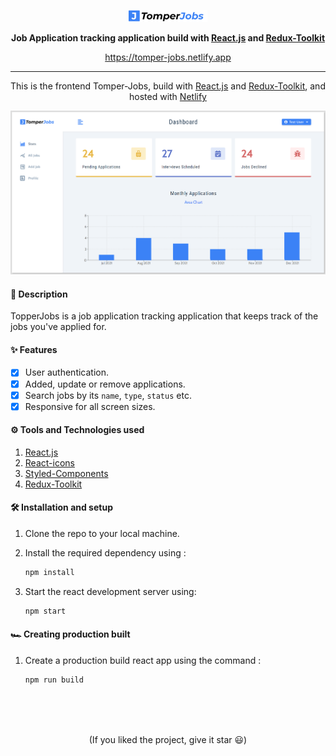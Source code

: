 <p align='center'>
<img src='./src/assets/images/logo.svg'  width='25%'>
</p>
<p align='center'>
<b>Job Application tracking application build with <a href='https://reactjs.org/' target='_blank'>React.js</a> and <a href='https://redux-toolkit.js.org/' target='_blank'>Redux-Toolkit</a></b>
</p>
<p align='center'>
<a href='https://tomper-jobs.netlify.app/' target='_blank'>https://tomper-jobs.netlify.app</a>
</p>

---

<p align='center'>
This is the frontend Tomper-Jobs, build with <a href='https://reactjs.org/' target='_blank'>React.js</a> and <a href='https://redux-toolkit.js.org/' target='_blank'>Redux-Toolkit</a>, and hosted with <a href='https://www.netlify.com/' target='_blank'>Netlify</a>
</p>
<p align='center'>
<img src='./assets/Tomper-Jobs.png' >
</p>

#### 🧾 Description

TopperJobs is a job application tracking application that keeps track of the jobs you've applied for.

#### ✨ Features

- [x] User authentication.
- [x] Added, update or remove applications.
- [x] Search jobs by its `name`, `type`, `status` etc.
- [x] Responsive for all screen sizes.

#### ⚙ Tools and Technologies used

1. [React.js](https://reactjs.org/)
2. [React-icons](https://react-icons.github.io/react-icons/)
3. [Styled-Components](https://react-icons.github.io/react-icons/)
4. [Redux-Toolkit](https://redux-toolkit.js.org/)

#### 🛠 Installation and setup

1. Clone the repo to your local machine.
2. Install the required dependency using :

   ```javascript
   npm install
   ```

3. Start the react development server using:

   ```javascript
   npm start
   ```

#### 🏎 Creating production built

1. Create a production build react app using the command :

   ```javascript
   npm run build
   ```

<br>
<br>
<br>

<p align='center'>
(If you liked the project, give it star 😃)
</p>
